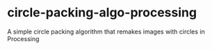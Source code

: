 # circle-packing-algo-processing
A simple circle packing algorithm that remakes images with circles in Processing
